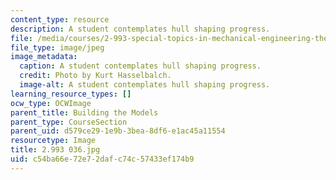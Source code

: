 ```yaml
---
content_type: resource
description: A student contemplates hull shaping progress.
file: /media/courses/2-993-special-topics-in-mechanical-engineering-the-art-and-science-of-boat-design-january-iap-2007/c54ba66e72e72dafc74c57433ef174b9_2993036.jpg
file_type: image/jpeg
image_metadata:
  caption: A student contemplates hull shaping progress.
  credit: Photo by Kurt Hasselbalch.
  image-alt: A student contemplates hull shaping progress.
learning_resource_types: []
ocw_type: OCWImage
parent_title: Building the Models
parent_type: CourseSection
parent_uid: d579ce29-1e9b-3bea-8df6-e1ac45a11554
resourcetype: Image
title: 2.993 036.jpg
uid: c54ba66e-72e7-2daf-c74c-57433ef174b9
---
```

